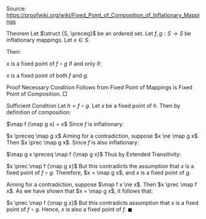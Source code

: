 # 

Source: https://proofwiki.org/wiki/Fixed_Point_of_Composition_of_Inflationary_Mappings



Theorem
Let $\struct {S, \preceq}$ be an ordered set.
Let $f, g: S \to S$ be inflationary mappings.
Let $x \in S$.

Then:

$x$ is a fixed point of $f \circ g$
if and only if:

$x$ is a fixed point of both $f$ and $g$.


Proof
Necessary Condition
Follows from Fixed Point of Mappings is Fixed Point of Composition.
$\Box$


Sufficient Condition
Let $h = f \circ g$.
Let $x$ be a fixed point of $h$.
Then by definition of composition:

$\map f {\map g x} = x$
Since $f$ is inflationary:

$x \preceq \map g x$
Aiming for a contradiction, suppose $x \ne \map g x$.
Then $x \prec \map g x$.
Since $f$ is also inflationary:

$\map g x \preceq \map f {\map g x}$
Thus by Extended Transitivity:

$x \prec \map f {\map g x}$
But this contradicts the assumption that $x$ is a fixed point of $f \circ g$.
Therefore, $x = \map g x$, and $x$ is a fixed point of $g$.

Aiming for a contradiction, suppose $\map f x \ne x$.
Then $x \prec \map f x$.
As we have shown that $x = \map g x$, it follows that:

$x \prec \map f {\map g x}$
But this contradicts assumption that $x$ is a fixed point of $f \circ g$.
Hence, $x$ is also a fixed point of $f$.
$\blacksquare$





